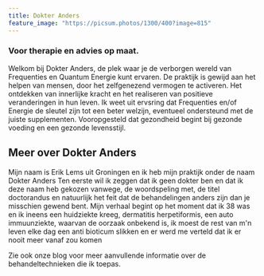 ```yaml
---
title: Dokter Anders
feature_image: "https://picsum.photos/1300/400?image=815"
---
```

### Voor therapie en advies op maat.

Welkom bij Dokter Anders, de plek waar je de verborgen wereld van Frequenties en Quantum Energie kunt ervaren. De praktijk is gewijd aan het helpen van mensen, door het zelfgenezend vermogen te activeren. Het ontdekken van innerlijke kracht en het realiseren van positieve veranderingen in hun leven. Ik weet uit ervsring dat Frequenties en/of Energie de sleutel zijn tot een beter welzijn, eventueel ondersteund met de juiste supplementen.
Vooropgesteld dat gezondheid begint bij gezonde voeding en een gezonde levensstijl.

## Meer over Dokter Anders

Mijn naam is Erik Lems uit Groningen en ik heb mijn praktijk onder de naam Dokter Anders
Ten eerste wil ik zeggen dat ik geen dokter ben en dat ik deze naam heb gekozen vanwege, de woordspeling met, de titel doctorandus en natuurlijk het feit dat de behandelingen anders zijn dan je misschien gewend bent.
Mijn verhaal begint op het moment dat ik 38 was en ik ineens een huidziekte kreeg, dermatitis herpetiformis, een auto immuunziekte, waarvan de oorzaak onbekend is, ik moest de rest van m'n leven elke dag een anti bioticum slikken en er werd me verteld dat ik er nooit meer vanaf zou komen


Zie ook onze blog voor meer aanvullende informatie over de behandeltechnieken die ik toepas.
